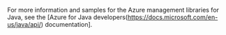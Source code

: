 For more information and samples for the Azure management libraries for Java, see the [Azure for Java developers(https://docs.microsoft.com/en-us/java/api/) documentation].